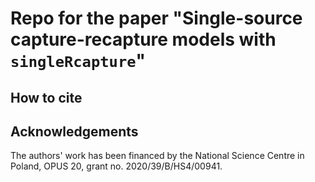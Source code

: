 # Repo for the paper "Single-source capture-recapture models with `singleRcapture`"

## How to cite

## Acknowledgements

The authors' work has been financed by the National Science Centre in Poland, OPUS 20, grant no. 2020/39/B/HS4/00941. 
